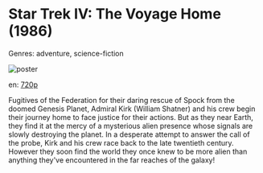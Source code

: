 # Star Trek IV: The Voyage Home (1986)

Genres: adventure, science-fiction

![poster](http://image.tmdb.org/t/p/w500/62nATuMKuaLhd5VHKumHOrJnCZa.jpg)

en:
  [720p](magnet:?xt=urn:btih:0EDDDC4C0EB77D0FCF63C084DA174EFF002F17FD&tr=udp://glotorrents.pw:6969/announce&tr=udp://tracker.opentrackr.org:1337/announce&tr=udp://torrent.gresille.org:80/announce&tr=udp://tracker.openbittorrent.com:80&tr=udp://tracker.coppersurfer.tk:6969&tr=udp://tracker.leechers-paradise.org:6969&tr=udp://p4p.arenabg.ch:1337&tr=udp://tracker.internetwarriors.net:1337)
  


Fugitives of the Federation for their daring rescue of Spock from the doomed Genesis Planet, Admiral Kirk (William Shatner) and his crew begin their journey home to face justice for their actions. But as they near Earth, they find it at the mercy of a mysterious alien presence whose signals are slowly destroying the planet. In a desperate attempt to answer the call of the probe, Kirk and his crew race back to the late twentieth century. However they soon find the world they once knew to be more alien than anything they've encountered in the far reaches of the galaxy!
